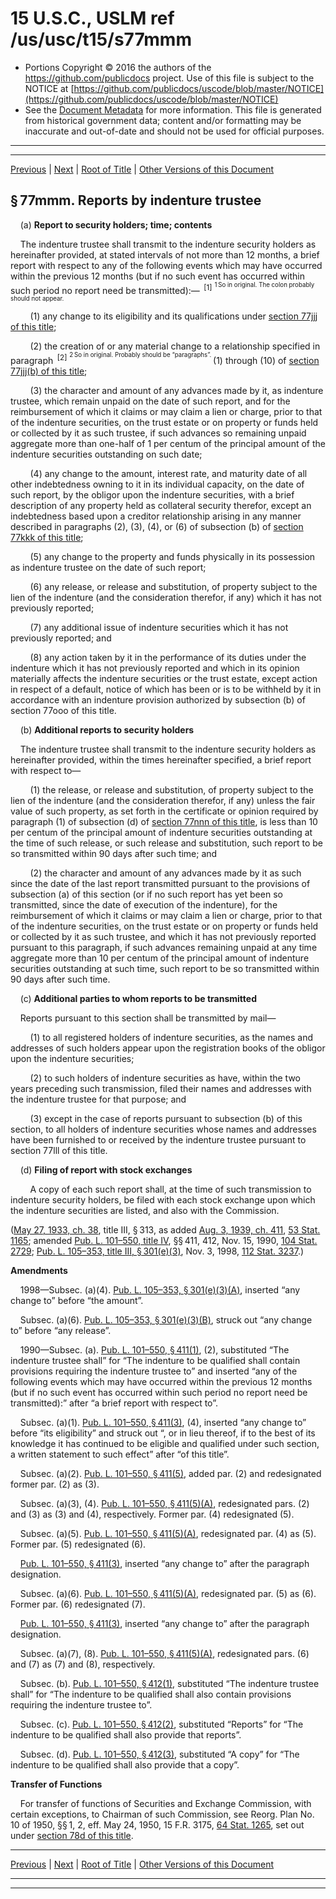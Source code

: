 ---
---

# 15 U.S.C., USLM ref /us/usc/t15/s77mmm

* Portions Copyright © 2016 the authors of the https://github.com/publicdocs project.
  Use of this file is subject to the NOTICE at [https://github.com/publicdocs/uscode/blob/master/NOTICE](https://github.com/publicdocs/uscode/blob/master/NOTICE)
* See the [Document Metadata](././../../../../..//README.md) for more information.
  This file is generated from historical government data; content and/or formatting may be inaccurate and out-of-date and should not be used for official purposes.

----------
----------

[Previous](./../../../../..//us/usc/t15/ch2A/schIII/m__us_usc_t15_s77lll.md) | [Next](./../../../../..//us/usc/t15/ch2A/schIII/m__us_usc_t15_s77nnn.md) | [Root of Title](./../../../../../) | [Other Versions of this Document](https://publicdocs.github.io/go/links?ns=uslm&ref=%2Fus%2Fusc%2Ft15%2Fs77mmm)

## § 77mmm. Reports by indenture trustee

    (a) __Report to security holders; time; contents__ 

    The indenture trustee shall transmit to the indenture security holders as hereinafter provided, at stated intervals of not more than 12 months, a brief report with respect to any of the following events which may have occurred within the previous 12 months (but if no such event has occurred within such period no report need be transmitted):—  <sup>\[1\]</sup>  <sup><sup> 1 So in original. The colon probably should not appear. </sup></sup> 

        (1) any change to its eligibility and its qualifications under [section 77jjj of this title][/us/usc/t15/s77jjj];

        (2) the creation of or any material change to a relationship specified in paragraph  <sup>\[2\]</sup>  <sup><sup> 2 So in original. Probably should be “paragraphs”. </sup></sup>  (1) through (10) of [section 77jjj(b) of this title][/us/usc/t15/s77jjj/b];

        (3) the character and amount of any advances made by it, as indenture trustee, which remain unpaid on the date of such report, and for the reimbursement of which it claims or may claim a lien or charge, prior to that of the indenture securities, on the trust estate or on property or funds held or collected by it as such trustee, if such advances so remaining unpaid aggregate more than one-half of 1 per centum of the principal amount of the indenture securities outstanding on such date;

        (4) any change to the amount, interest rate, and maturity date of all other indebtedness owning to it in its individual capacity, on the date of such report, by the obligor upon the indenture securities, with a brief description of any property held as collateral security therefor, except an indebtedness based upon a creditor relationship arising in any manner described in paragraphs (2), (3), (4), or (6) of subsection (b) of [section 77kkk of this title][/us/usc/t15/s77kkk];

        (5) any change to the property and funds physically in its possession as indenture trustee on the date of such report;

        (6) any release, or release and substitution, of property subject to the lien of the indenture (and the consideration therefor, if any) which it has not previously reported;

        (7) any additional issue of indenture securities which it has not previously reported; and

        (8) any action taken by it in the performance of its duties under the indenture which it has not previously reported and which in its opinion materially affects the indenture securities or the trust estate, except action in respect of a default, notice of which has been or is to be withheld by it in accordance with an indenture provision authorized by subsection (b) of section 77ooo of this title.

    (b) __Additional reports to security holders__ 

    The indenture trustee shall transmit to the indenture security holders as hereinafter provided, within the times hereinafter specified, a brief report with respect to—

        (1) the release, or release and substitution, of property subject to the lien of the indenture (and the consideration therefor, if any) unless the fair value of such property, as set forth in the certificate or opinion required by paragraph (1) of subsection (d) of [section 77nnn of this title][/us/usc/t15/s77nnn], is less than 10 per centum of the principal amount of indenture securities outstanding at the time of such release, or such release and substitution, such report to be so transmitted within 90 days after such time; and

        (2) the character and amount of any advances made by it as such since the date of the last report transmitted pursuant to the provisions of subsection (a) of this section (or if no such report has yet been so transmitted, since the date of execution of the indenture), for the reimbursement of which it claims or may claim a lien or charge, prior to that of the indenture securities, on the trust estate or on property or funds held or collected by it as such trustee, and which it has not previously reported pursuant to this paragraph, if such advances remaining unpaid at any time aggregate more than 10 per centum of the principal amount of indenture securities outstanding at such time, such report to be so transmitted within 90 days after such time.

    (c) __Additional parties to whom reports to be trans­mitted__ 

    Reports pursuant to this section shall be transmitted by mail—

        (1) to all registered holders of indenture securities, as the names and addresses of such holders appear upon the registration books of the obligor upon the indenture securities;

        (2) to such holders of indenture securities as have, within the two years preceding such transmission, filed their names and addresses with the indenture trustee for that purpose; and

        (3) except in the case of reports pursuant to subsection (b) of this section, to all holders of indenture securities whose names and addresses have been furnished to or received by the indenture trustee pursuant to section 77lll of this title.

    (d) __Filing of report with stock exchanges__ 

        A copy of each such report shall, at the time of such transmission to indenture security holders, be filed with each stock exchange upon which the indenture securities are listed, and also with the Commission.

([May 27, 1933, ch. 38][/us/act/1933-05-27/ch38], title III, § 313, as added [Aug. 3, 1939, ch. 411][/us/act/1939-08-03/ch411], [53 Stat. 1165][/us/stat/53/1165]; amended [Pub. L. 101–550, title IV][/us/pl/101/550], §§ 411, 412, Nov. 15, 1990, [104 Stat. 2729][/us/stat/104/2729]; [Pub. L. 105–353, title III, § 301(e)(3)][/us/pl/105/353/s301/e/3], Nov. 3, 1998, [112 Stat. 3237][/us/stat/112/3237].)

 __Amendments__ 

    1998—Subsec. (a)(4). [Pub. L. 105–353, § 301(e)(3)(A)][/us/pl/105/353/s301/e/3/A], inserted “any change to” before “the amount”.

    Subsec. (a)(6). [Pub. L. 105–353, § 301(e)(3)(B)][/us/pl/105/353/s301/e/3/B], struck out “any change to” before “any release”.

    1990—Subsec. (a). [Pub. L. 101–550, § 411(1)][/us/pl/101/550/s411/1], (2), substituted “The indenture trustee shall” for “The indenture to be qualified shall contain provisions requiring the indenture trustee to” and inserted “any of the following events which may have occurred within the previous 12 months (but if no such event has occurred within such period no report need be transmitted):” after “a brief report with respect to”.

    Subsec. (a)(1). [Pub. L. 101–550, § 411(3)][/us/pl/101/550/s411/3], (4), inserted “any change to” before “its eligibility” and struck out “, or in lieu thereof, if to the best of its knowledge it has continued to be eligible and qualified under such section, a written statement to such effect” after “of this title”.

    Subsec. (a)(2). [Pub. L. 101–550, § 411(5)][/us/pl/101/550/s411/5], added par. (2) and redesignated former par. (2) as (3).

    Subsec. (a)(3), (4). [Pub. L. 101–550, § 411(5)(A)][/us/pl/101/550/s411/5/A], redesignated pars. (2) and (3) as (3) and (4), respectively. Former par. (4) redesignated (5).

    Subsec. (a)(5). [Pub. L. 101–550, § 411(5)(A)][/us/pl/101/550/s411/5/A], redesignated par. (4) as (5). Former par. (5) redesignated (6).

    [Pub. L. 101–550, § 411(3)][/us/pl/101/550/s411/3], inserted “any change to” after the paragraph designation.

    Subsec. (a)(6). [Pub. L. 101–550, § 411(5)(A)][/us/pl/101/550/s411/5/A], redesignated par. (5) as (6). Former par. (6) redesignated (7).

    [Pub. L. 101–550, § 411(3)][/us/pl/101/550/s411/3], inserted “any change to” after the paragraph designation.

    Subsec. (a)(7), (8). [Pub. L. 101–550, § 411(5)(A)][/us/pl/101/550/s411/5/A], redesignated pars. (6) and (7) as (7) and (8), respectively.

    Subsec. (b). [Pub. L. 101–550, § 412(1)][/us/pl/101/550/s412/1], substituted “The indenture trustee shall” for “The indenture to be qualified shall also contain provisions requiring the indenture trustee to”.

    Subsec. (c). [Pub. L. 101–550, § 412(2)][/us/pl/101/550/s412/2], substituted “Reports” for “The indenture to be qualified shall also provide that reports”.

    Subsec. (d). [Pub. L. 101–550, § 412(3)][/us/pl/101/550/s412/3], substituted “A copy” for “The indenture to be qualified shall also provide that a copy”.

 __Transfer of Functions__ 

    For transfer of functions of Securities and Exchange Commission, with certain exceptions, to Chairman of such Commission, see Reorg. Plan No. 10 of 1950, §§ 1, 2, eff. May 24, 1950, 15 F.R. 3175, [64 Stat. 1265][/us/stat/64/1265], set out under [section 78d of this title][/us/usc/t15/s78d].

----------

[Previous](./../../../../..//us/usc/t15/ch2A/schIII/m__us_usc_t15_s77lll.md) | [Next](./../../../../..//us/usc/t15/ch2A/schIII/m__us_usc_t15_s77nnn.md) | [Root of Title](./../../../../../) | [Other Versions of this Document](https://publicdocs.github.io/go/links?ns=uslm&ref=%2Fus%2Fusc%2Ft15%2Fs77mmm)

----------
----------

[/us/usc/t15/s77jjj]: https://publicdocs.github.io/go/links?ns=uslm&ref=%2Fus%2Fusc%2Ft15%2Fs77jjj
[/us/usc/t15/s77jjj/b]: https://publicdocs.github.io/go/links?ns=uslm&ref=%2Fus%2Fusc%2Ft15%2Fs77jjj%2Fb
[/us/usc/t15/s77kkk]: https://publicdocs.github.io/go/links?ns=uslm&ref=%2Fus%2Fusc%2Ft15%2Fs77kkk
[/us/usc/t15/s77nnn]: https://publicdocs.github.io/go/links?ns=uslm&ref=%2Fus%2Fusc%2Ft15%2Fs77nnn
[/us/act/1933-05-27/ch38]: https://publicdocs.github.io/go/links?ns=uslm&ref=%2Fus%2Fact%2F1933-05-27%2Fch38
[/us/act/1939-08-03/ch411]: https://publicdocs.github.io/go/links?ns=uslm&ref=%2Fus%2Fact%2F1939-08-03%2Fch411
[/us/stat/53/1165]: https://publicdocs.github.io/go/links?ns=uslm&ref=%2Fus%2Fstat%2F53%2F1165
[/us/pl/101/550]: https://publicdocs.github.io/go/links?ns=uslm&ref=%2Fus%2Fpl%2F101%2F550
[/us/stat/104/2729]: https://publicdocs.github.io/go/links?ns=uslm&ref=%2Fus%2Fstat%2F104%2F2729
[/us/pl/105/353/s301/e/3]: https://publicdocs.github.io/go/links?ns=uslm&ref=%2Fus%2Fpl%2F105%2F353%2Fs301%2Fe%2F3
[/us/stat/112/3237]: https://publicdocs.github.io/go/links?ns=uslm&ref=%2Fus%2Fstat%2F112%2F3237
[/us/pl/105/353/s301/e/3/A]: https://publicdocs.github.io/go/links?ns=uslm&ref=%2Fus%2Fpl%2F105%2F353%2Fs301%2Fe%2F3%2FA
[/us/pl/105/353/s301/e/3/B]: https://publicdocs.github.io/go/links?ns=uslm&ref=%2Fus%2Fpl%2F105%2F353%2Fs301%2Fe%2F3%2FB
[/us/pl/101/550/s411/1]: https://publicdocs.github.io/go/links?ns=uslm&ref=%2Fus%2Fpl%2F101%2F550%2Fs411%2F1
[/us/pl/101/550/s411/3]: https://publicdocs.github.io/go/links?ns=uslm&ref=%2Fus%2Fpl%2F101%2F550%2Fs411%2F3
[/us/pl/101/550/s411/5]: https://publicdocs.github.io/go/links?ns=uslm&ref=%2Fus%2Fpl%2F101%2F550%2Fs411%2F5
[/us/pl/101/550/s411/5/A]: https://publicdocs.github.io/go/links?ns=uslm&ref=%2Fus%2Fpl%2F101%2F550%2Fs411%2F5%2FA
[/us/pl/101/550/s411/5/A]: https://publicdocs.github.io/go/links?ns=uslm&ref=%2Fus%2Fpl%2F101%2F550%2Fs411%2F5%2FA
[/us/pl/101/550/s411/3]: https://publicdocs.github.io/go/links?ns=uslm&ref=%2Fus%2Fpl%2F101%2F550%2Fs411%2F3
[/us/pl/101/550/s411/5/A]: https://publicdocs.github.io/go/links?ns=uslm&ref=%2Fus%2Fpl%2F101%2F550%2Fs411%2F5%2FA
[/us/pl/101/550/s411/3]: https://publicdocs.github.io/go/links?ns=uslm&ref=%2Fus%2Fpl%2F101%2F550%2Fs411%2F3
[/us/pl/101/550/s411/5/A]: https://publicdocs.github.io/go/links?ns=uslm&ref=%2Fus%2Fpl%2F101%2F550%2Fs411%2F5%2FA
[/us/pl/101/550/s412/1]: https://publicdocs.github.io/go/links?ns=uslm&ref=%2Fus%2Fpl%2F101%2F550%2Fs412%2F1
[/us/pl/101/550/s412/2]: https://publicdocs.github.io/go/links?ns=uslm&ref=%2Fus%2Fpl%2F101%2F550%2Fs412%2F2
[/us/pl/101/550/s412/3]: https://publicdocs.github.io/go/links?ns=uslm&ref=%2Fus%2Fpl%2F101%2F550%2Fs412%2F3
[/us/stat/64/1265]: https://publicdocs.github.io/go/links?ns=uslm&ref=%2Fus%2Fstat%2F64%2F1265
[/us/usc/t15/s78d]: https://publicdocs.github.io/go/links?ns=uslm&ref=%2Fus%2Fusc%2Ft15%2Fs78d


